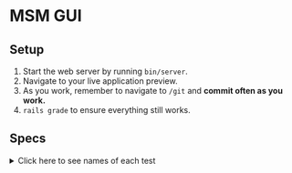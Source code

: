 # MSM GUI

## Setup

1. Start the web server by running `bin/server`.
1. Navigate to your live application preview.
1. As you work, remember to navigate to `/git` and **commit often as you work.**
1. `rails grade` to ensure everything still works.

## Specs

<details>
<summary>Click here to see names of each test</summary>

/movies has form to create a new movie record

/movies has a &lt;label&gt; with the text 'Title'

/movies has a label 'Title' with a matching input tag.

/movies has a &lt;label&gt; with the text 'Year'

/movies has a label 'Year' with a matching input tag.

/movies has a &lt;label&gt; with the text 'Description'

/movies has a label 'Description' with a matching textarea tag.

/movies has a &lt;label&gt; with the text 'Image'

/movies has a label 'Image' with a matching input tag.

/movies has a &lt;label&gt; with the text 'Director'

/movies has a label 'Director' with a matching input tag.

/movies has a form that creates a new movie record.

/movies/[MOVIE ID] has form to edit/update movie record

/movies/[MOVIE ID] has Movie title prepopulated in an input element

/movies/[MOVIE ID] has Movie year prepopulated in an input element

/movies/[MOVIE ID] has Movie image prepopulated in an input element

/movies/[MOVIE ID] has Movie duration prepopulated in an input element

/movies/[MOVIE ID] has Movie director_id prepopulated in an input element

/movies/[MOVIE ID] has Movie description prepopulated in a textarea element

/movies/[MOVIE ID] has a form that updates an existing movie record.

/movies/[MOVIE ID] has a link with text 'Delete movie'

/movies/[MOVIE ID] has a 'Delete movie' link that removes the movie record from the database

/directors has form to create a new director record

/directors has a &lt;label&gt; with the text 'Name'

/directors has a label 'Name' with a matching input tag.

/directors has a &lt;label&gt; with the text 'DOB'

/directors has a label 'DOB' with a matching input tag.

/directors has a &lt;label&gt; with the text 'Bio'

/directors has a label 'Bio' with a matching textarea tag.

/directors has a &lt;label&gt; with the text 'Image'

/directors has a label 'Image' with a matching input tag.

/directors has a form that creates a new director record.

/directors/[DIRECTOR ID] has form to edit/update director record

/directors/[DIRECTOR ID] has Director name prepopulated in an input element

/directors/[DIRECTOR ID] has Director dob prepopulated in an input element

/directors/[DIRECTOR ID] has Director image prepopulated in an input element

/directors/[DIRECTOR ID] has Director bio prepopulated in a textarea element

/directors/[DIRECTOR ID] has a form that updates an existing director record.

/directors/[DIRECTOR ID] has a link with text 'Delete director'

/directors/[DIRECTOR ID] has a 'Delete director' link that removes the director record from the database

/actors has form to create a new actor record

/actors has a &lt;label&gt; with the text 'Name'

/actors has a label 'Name' with a matching input tag.

/actors has a &lt;label&gt; with the text 'DOB'

/actors has a label 'DOB' with a matching input tag.

/actors has a &lt;label&gt; with the text 'Bio'

/actors has a label 'Bio' with a matching textarea tag.

/actors has a &lt;label&gt; with the text 'Image'

/actors has a label 'Image' with a matching input tag.

/actors has a form that creates a new actor record.

/actors/[ACTOR ID] has form to  edit/update actor record

/actors/[ACTOR ID] has Actor name prepopulated in an input element

/actors/[ACTOR ID] has Actor dob prepopulated in an input element

/actors/[ACTOR ID] has Actor image prepopulated in an input element

/actors/[ACTOR ID] has Actor bio prepopulated in a textarea element

/actors/[ACTOR ID] has a form that updates an existing actor record.

/actors/[ACTOR ID] has a link with text 'Delete actor'

/actors/[ACTOR ID] has a 'Delete actor' link that removes the actor record from the database

/actors/[ACTOR ID] has at least two forms to update an actor record and create a character record

/actors/[ACTOR ID] has a &lt;label&gt; with the text 'Character'

/actors/[ACTOR ID] has a label 'Character' with a matching input tag.

/actors/[ACTOR ID] has a &lt;label&gt; with the text 'Movie'

/actors/[ACTOR ID] has a label 'Movie' with a matching input tag.

/actors/[ACTOR ID] has a &lt;label&gt; with the text 'Actor ID'

/actors/[ACTOR ID] has a label 'Actor ID' with a matching input tag.

/actors/[ACTOR ID] has a form that adds a character record.


</details>
